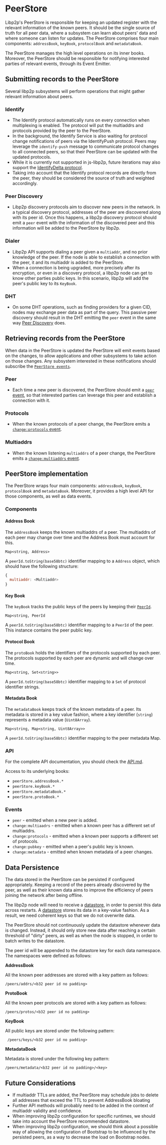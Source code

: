 # PeerStore

Libp2p's PeerStore is responsible for keeping an updated register with the relevant information of the known peers. It should be the single source of truth for all peer data, where a subsystem can learn about peers' data and where someone can listen for updates. The PeerStore comprises four main components: `addressBook`, `keyBook`, `protocolBook` and `metadataBook`.

The PeerStore manages the high level operations on its inner books. Moreover, the PeerStore should be responsible for notifying interested parties of relevant events, through its Event Emitter.

## Submitting records to the PeerStore

Several libp2p subsystems will perform operations that might gather relevant information about peers.

### Identify
- The Identify protocol automatically runs on every connection when multiplexing is enabled. The protocol will put the multiaddrs and protocols provided by the peer to the PeerStore.
- In the background, the Identify Service is also waiting for protocol change notifications of peers via the IdentifyPush protocol. Peers may leverage the `identify-push` message to communicate protocol changes to all connected peers, so that their PeerStore can be updated with the updated protocols.
- While it is currently not supported in js-libp2p, future iterations may also support the [IdentifyDelta protocol](https://github.com/libp2p/specs/pull/176).
- Taking into account that the Identify protocol records are directly from the peer, they should be considered the source of truth and weighted accordingly.

### Peer Discovery
- Libp2p discovery protocols aim to discover new peers in the network. In a typical discovery protocol, addresses of the peer are discovered along with its peer id. Once this happens, a libp2p discovery protocol should emit a `peer` event with the information of the discovered peer and this information will be added to the PeerStore by libp2p.

### Dialer
- Libp2p API supports dialing a peer given a `multiaddr`, and no prior knowledge of the peer. If the node is able to establish a connection with the peer, it and its multiaddr is added to the PeerStore.
- When a connection is being upgraded, more precisely after its encryption, or even in a discovery protocol, a libp2p node can get to know other parties public keys. In this scenario, libp2p will add the peer's public key to its `KeyBook`.

### DHT
- On some DHT operations, such as finding providers for a given CID, nodes may exchange peer data as part of the query. This passive peer discovery should result in the DHT emitting the `peer` event in the same way [Peer Discovery](#peerdiscovery) does.

## Retrieving records from the PeerStore

When data in the PeerStore is updated the PeerStore will emit events based on the changes, to allow applications and other subsystems to take action on those changes. Any subsystem interested in these notifications should subscribe the [`PeerStore events`][peer-store-events].

### Peer
- Each time a new peer is discovered, the PeerStore should emit a [`peer` event][peer-store-events], so that interested parties can leverage this peer and establish a connection with it.

### Protocols
- When the known protocols of a peer change, the PeerStore emits a [`change:protocols` event][peer-store-events].

### Multiaddrs
- When the known listening `multiaddrs` of a peer change, the PeerStore emits a [`change:multiaddrs` event][peer-store-events].

## PeerStore implementation

The PeerStore wraps four main components: `addressBook`, `keyBook`, `protocolBook` and `metadataBook`. Moreover, it provides a high level API for those components, as well as data events.

### Components

#### Address Book

The `addressBook` keeps the known multiaddrs of a peer. The multiaddrs of each peer may change over time and the Address Book must account for this.

`Map<string, Address>`

A `peerId.toString(base58btc)` identifier mapping to a `Address` object, which should have the following structure:

```js
{
  multiaddr: <Multiaddr>
}
```

#### Key Book

The `keyBook` tracks the public keys of the peers by keeping their [`PeerId`][peer-id].

`Map<string, PeerId`

A `peerId.toString(base58btc)` identifier mapping to a `PeerId` of the peer. This instance contains the peer public key.

#### Protocol Book

The `protoBook` holds the identifiers of the protocols supported by each peer. The protocols supported by each peer are dynamic and will change over time.

`Map<string, Set<string>>`

A `peerId.toString(base58btc)` identifier mapping to a `Set` of protocol identifier strings.

#### Metadata Book

The `metadataBook` keeps track of the known metadata of a peer. Its metadata is stored in a key value fashion, where a key identifier (`string`) represents a metadata value (`Uint8Array`).

`Map<string, Map<string, Uint8Array>>`

A `peerId.toString(base58btc)` identifier mapping to the peer metadata Map.

### API

For the complete API documentation, you should check the [API.md](../../doc/API.md).

Access to its underlying books:

- `peerStore.addressBook.*`
- `peerStore.keyBook.*`
- `peerStore.metadataBook.*`
- `peerStore.protoBook.*`

### Events

- `peer` - emitted when a new peer is added.
- `change:multiaadrs` - emitted when a known peer has a different set of multiaddrs.
- `change:protocols` - emitted when a known peer supports a different set of protocols.
- `change:pubkey` - emitted when a peer's public key is known.
- `change:metadata` - emitted when known metadata of a peer changes.

## Data Persistence

The data stored in the PeerStore can be persisted if configured appropriately. Keeping a record of the peers already discovered by the peer, as well as their known data aims to improve the efficiency of peers joining the network after being offline.

The libp2p node will need to receive a [datastore](https://github.com/ipfs/interface-datastore), in order to persist this data across restarts. A [datastore](https://github.com/ipfs/interface-datastore) stores its data in a key-value fashion. As a result, we need coherent keys so that we do not overwrite data.

The PeerStore should not continuously update the datastore whenever data is changed. Instead, it should only store new data after reaching a certain threshold of "dirty" peers, as well as when the node is stopped, in order to batch writes to the datastore.

The peer id will be appended to the datastore key for each data namespace. The namespaces were defined as follows:

**AddressBook**

All the known peer addresses are stored with a key pattern as follows:

`/peers/addrs/<b32 peer id no padding>`

**ProtoBook**

All the known peer protocols are stored with a key pattern as follows:

`/peers/protos/<b32 peer id no padding>`

**KeyBook**

All public keys are stored under the following pattern:

` /peers/keys/<b32 peer id no padding>`

**MetadataBook**

Metadata is stored under the following key pattern:

`/peers/metadata/<b32 peer id no padding>/<key>`

## Future Considerations

- If multiaddr TTLs are added, the PeerStore may schedule jobs to delete all addresses that exceed the TTL to prevent AddressBook bloating
- Further API methods will probably need to be added in the context of multiaddr validity and confidence.
- When improving libp2p configuration for specific runtimes, we should take into account the PeerStore recommended datastore.
- When improving libp2p configuration, we should think about a possible way of allowing the configuration of Bootstrap to be influenced by the persisted peers, as a way to decrease the load on Bootstrap nodes.

[peer-id]: https://github.com/libp2p/js-peer-id
[peer-store-events]: ../../doc/API.md#libp2ppeerstore
